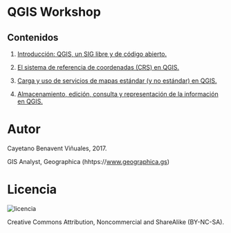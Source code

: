 # QGIS Workshop


## Contenidos

1. [Introducción: QGIS, un SIG libre y de código abierto.](docs/unit01.md)

2. [El sistema de referencia de coordenadas (CRS) en QGIS.](docs/unit02.md)

3. [Carga y uso de servicios de mapas estándar (y no estándar) en QGIS.](docs/unit03.md)

4. [Almacenamiento, edición, consulta y representación de la información en QGIS.](docs/unit04.md)

# Autor

Cayetano Benavent Viñuales, 2017.

GIS Analyst, Geographica (hhtps://www.geographica.gs)

# Licencia

![licencia](https://upload.wikimedia.org/wikipedia/commons/1/12/Cc-by-nc-sa_icon.svg)

Creative Commons Attribution, Noncommercial and ShareAlike (BY-NC-SA).